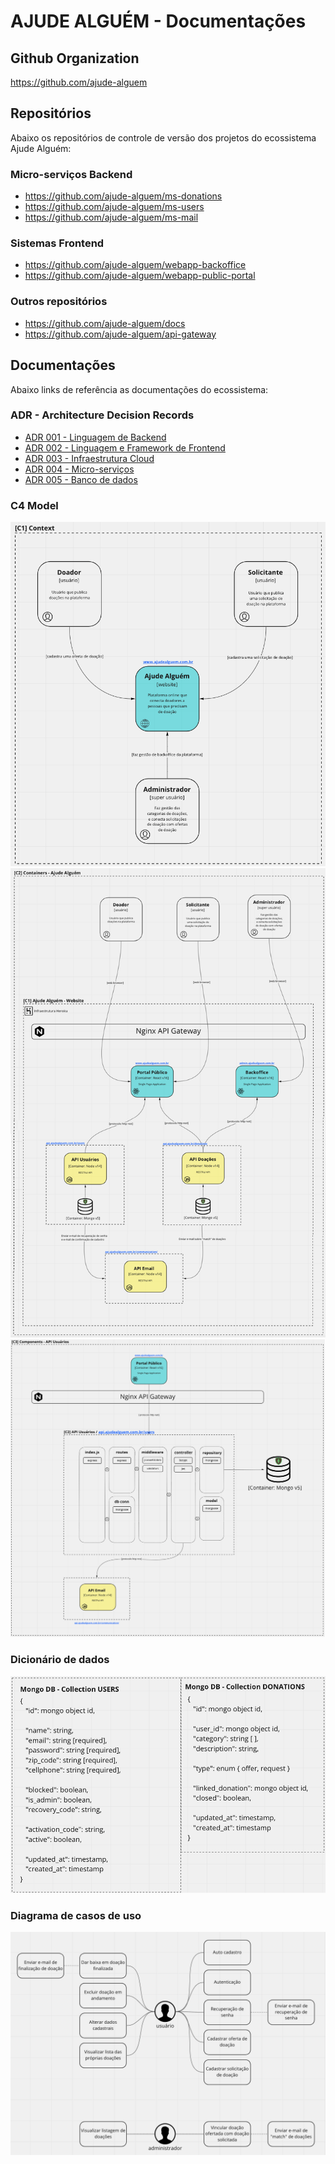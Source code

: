 # AJUDE ALGUÉM - Documentações

## Github Organization
https://github.com/ajude-alguem

## Repositórios
Abaixo os repositórios de controle de versão dos projetos do ecossistema Ajude Alguém:

### Micro-serviços Backend
- https://github.com/ajude-alguem/ms-donations
- https://github.com/ajude-alguem/ms-users
- https://github.com/ajude-alguem/ms-mail

### Sistemas Frontend
- https://github.com/ajude-alguem/webapp-backoffice
- https://github.com/ajude-alguem/webapp-public-portal

### Outros repositórios
- https://github.com/ajude-alguem/docs
- https://github.com/ajude-alguem/api-gateway

## Documentações
Abaixo links de referência as documentações do ecossistema:

### ADR - Architecture Decision Records
- [ADR 001 - Linguagem de Backend](adr/adr-001--linguagem-backend.md)
- [ADR 002 - Linguagem e Framework de Frontend](adr/adr-002--linguagem-framework-frontend.md)
- [ADR 003 - Infraestrutura Cloud](adr/adr-003--arquitetura-cloud.md)
- [ADR 004 - Micro-serviços](adr/adr-004--micro-servicos.md)
- [ADR 005 - Banco de dados](adr/adr-005--banco-de-dados.md)

### C4 Model
![C1 - Context](c4-model/c1-context.png)
![C2 - Containers](c4-model/c2-containers.png)
![C3 - Components](c4-model/c3-components.png)

### Dicionário de dados
![Dicionário de dados](data-dict.png)

### Diagrama de casos de uso
![Diagrama de casos de uso](usecase-diagram.png)